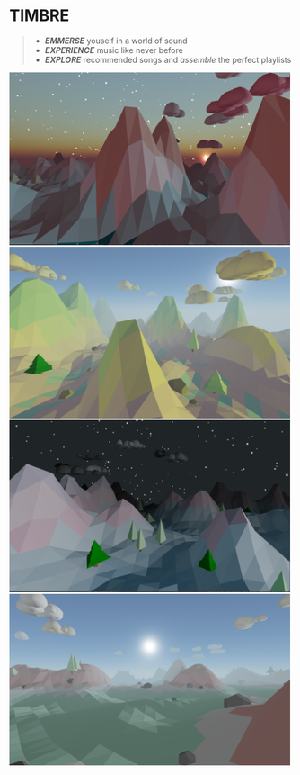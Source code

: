 # TIMBRE 
> - __*EMMERSE*__ youself in a world of sound
> - __*EXPERIENCE*__ music like never before
> - __*EXPLORE*__ recommended songs and *assemble* the perfect playlists
<p class="zoom" float="middle">
  <img src="images/Screen%20Shot%202021-01-14%20at%208.55.43%20PM.png" width="500" />
  <img src="images/Screen%20Shot%202021-01-14%20at%208.48.37%20PM.png" width="500" /> 
  <img src="images/Screen%20Shot%202021-01-14%20at%208.54.27%20PM.png" width="500" />
  <img src="images/Screen%20Shot%202021-01-14%20at%208.50.48%20PM.png " width="500" />
</p>

<style>
.zoom:hover {
  transform: scale(1.5);
}
</style>
